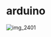 # arduino

![img_2401](https://user-images.githubusercontent.com/18143736/37871357-a283f490-2fc2-11e8-93bb-5a52de1987dc.JPG)
